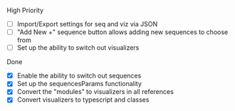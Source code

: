 High Priority

- [ ] Import/Export settings for seq and viz via JSON
- [ ] "Add New +" sequence button allows adding new sequences to choose from
- [ ] Set up the ability to switch out visualizers

Done
- [x] Enable the ability to switch out sequences
- [x] Set up the sequencesParams functionality
- [x] Convert the "modules" to visualizers in all references
- [x] Convert visualizers to typescript and classes
